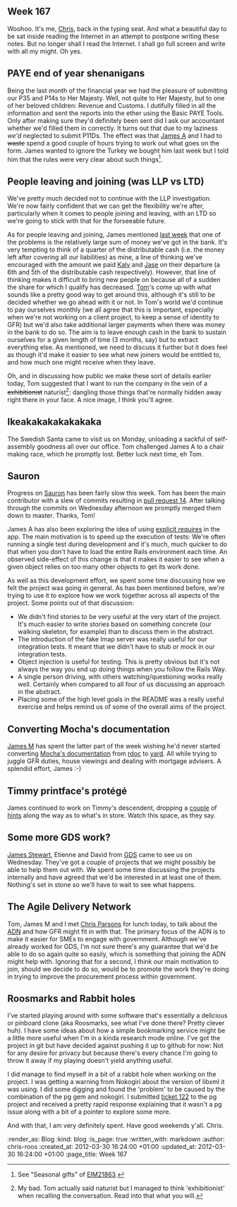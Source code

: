 Week 167
--------

Woohoo.  It's me, [Chris], back in the typing seat.  And what a beautiful day to be sat inside reading the Internet in an attempt to postpone writing these notes.  But no longer shall I read the Internet.  I shall go full screen and write with all my might.  Oh yes.

## PAYE end of year shenanigans

Being the last month of the financial year we had the pleasure of submitting our P35 and P14s to Her Majesty.  Well, not quite to Her Majesty, but to one of her beloved children: Revenue and Customs.  I dutifully filled in all the information and sent the reports into the ether using the Basic PAYE Tools.  Only after making sure they'd definitely been sent did I ask our accountant whether we'd filled them in correctly.  It turns out that due to my laziness *we'd* neglected to submit P11Ds.  The effect was that [James A] and I had to <del>waste</del> spend a good couple of hours trying to work out what goes on the form.  James wanted to ignore the Turkey we bought him last week but I told him that the rules were very clear about such things[^seasonal-turkey].

## People leaving and joining (was LLP vs LTD)

We've pretty much decided not to continue with the LLP investigation.  We're now fairly confident that we can get the flexibility we're after, particularly when it comes to people joining and leaving, with an LTD so we're going to stick with that for the forseeable future.

As for people leaving and joining, James mentioned [last week] that one of the problems is the relatively large sum of money we've got in the bank.  It's very tempting to think of a quarter of the distributable cash (i.e. the money left after covering all our liabilities) as mine, a line of thinking we've encouraged with the amount we paid [Kalv] and [Jase] on their departure (a 6th and 5th of the distributable cash respectively).  However, that line of thinking makes it difficult to bring new people on because all of a sudden the share for which I qualify has decreased.  [Tom]'s come up with what sounds like a pretty good way to get around this, although it's still to be decided whether we go ahead with it or not.  In Tom's world we'd continue to pay ourselves monthly (we all agree that this is important, especially when we're not working on a client project, to keep a sense of identity to GFR) but we'd also take additional larger payments when there was money in the bank to do so.  The aim is to leave enough cash in the bank to sustain ourselves for a given length of time (3 months, say) but to extract everything else.  As mentioned, we need to discuss it further but it does feel as though it'd make it easier to see what new joiners would be entitled to, and how much one might receive when they leave.

Oh, and in discussing how public we make these sort of details earlier today, Tom suggested that I want to run the company in the vein of a <del>exhibitionist</del> naturist[^naturist]: dangling those things that're normally hidden away right there in your face.  A nice image, I think you'll agree.

## Ikeakakakakakakaka

The Swedish Santa came to visit us on Monday, unloading a sackful of self-assembly goodness all over our office.  Tom challenged James A to a chair making race, which he promptly lost.  Better luck next time, eh Tom.

## Sauron

Progress on [Sauron] has been fairly slow this week.  Tom has been the main contributor with a slew of commits resulting in [pull request 14].  After talking through the commits on Wednesday afternoon we promptly merged them down to master.  Thanks, Tom!

James A has also been exploring the idea of using [explicit requires] in the app.  The main motivation is to speed up the execution of tests: We're often running a single test during development and it's much, much quicker to do that when you don't have to load the entire Rails environment each time.  An observed side-effect of this change is that it makes it easier to see when a given object relies on too many other objects to get its work done.

As well as this development effort, we spent some time discussing how we felt the project was going in general.  As has been mentioned before, we're trying to use it to explore how we work together across all aspects of the project.  Some points out of that discussion:

* We didn't find stories to be very useful at the very start of the project.  It's much easier to write stories based on something concrete (our walking skeleton, for example) than to discuss them in the abstract.
* The introduction of the fake Imap server was really useful for our integration tests.  It meant that we didn't have to stub or mock in our integration tests.
* Object injection is useful for testing.  This is pretty obvious but it's not always the way you end up doing things when you follow the Rails Way.
* A single person driving, with others watching/questioning works really well. Certainly when compared to all four of us discussing an approach in the abstract.
* Placing some of the high level goals in the README was a really useful exercise and helps remind us of some of the overall aims of the project.

## Converting Mocha's documentation

[James M] has spent the latter part of the week wishing he'd never started converting [Mocha's documentation][mocha-documentation] from [rdoc] to [yard].  All while trying to juggle GFR duties, house viewings and dealing with mortgage advisers.  A splendid effort, James :-)

## Timmy printface's protégé

James continued to work on Timmy's descendent, dropping a [couple](http://twitter.com/#!/lazyatom/status/185118227729358848) of [hints](http://twitter.com/#!/lazyatom/status/185118227729358848) along the way as to what's in store.  Watch this space, as they say.

## Some more GDS work?

[James Stewart], Etienne and David from [GDS] came to see us on Wednesday.  They've got a couple of projects that we might possibly be able to help them out with.  We spent some time discussing the projects internally and have agreed that we'd be interested in at least one of them.  Nothing's set in stone so we'll have to wait to see what happens.

## The Agile Delivery Network

Tom, James M and I met [Chris Parsons] for lunch today, to talk about the [ADN] and how GFR might fit in with that.  The primary focus of the ADN is to make it easier for SMEs to engage with government.  Although we've already worked for GDS, I'm not sure there's any guarantee that we'd be able to do so again quite so easily, which is something that joining the ADN might help with.  Ignoring that for a second, I think our main motivation to join, should we decide to do so, would be to promote the work they're doing in trying to improve the procurement process within government.

## Roosmarks and Rabbit holes

I've started playing around with some software that's essentially a delicious or pinboard clone (aka Roosmarks, see what I've done there?  Pretty clever huh).  I have some ideas about how a simple bookmarking service might be a little more useful when I'm in a kinda research mode online.  I've got the project in git but have decided against pushing it up to github for now: Not for any desire for privacy but because there's every chance I'm going to throw it away if my playing doesn't yield anything useful.

I did manage to find myself in a bit of a rabbit hole when working on the project.  I was getting a warning from Nokogiri about the version of libxml it was using.  I did some digging and found the 'problem' to be caused by the combination of the pg gem and nokogiri.  I submitted [ticket 122] to the pg project and received a pretty rapid response explaining that it wasn't a pg issue along with a bit of a pointer to explore some more.

And with that, I am very definitely spent.  Have good weekends y'all.  Chris.

[ADN]: http://www.agiledelivery.net/
[Chris]: /chris-roos
[Chris Parsons]: http://twitter.com/#!/chrismdp
[GDS]: http://digital.cabinetoffice.gov.uk/
[James A]: /james-adam
[James M]: /james-mead
[James Stewart]: http://twitter.com/#!/jystewart
[Jase]: /jason-cale
[Kalv]: /kalvir-sandhu
[Tom]: /tom-ward
[explicit requires]: https://github.com/freerange/sauron/commits/avoid-autoload
[last week]: /week-166
[mocha-documentation]: http://floehopper.github.com/mocha/
[pull request 14]: https://github.com/freerange/sauron/pull/14
[rdoc]: http://rdoc.sourceforge.net/
[sauron]: https://github.com/freerange/sauron/
[ticket 122]: https://bitbucket.org/ged/ruby-pg/issue/122/warning-nokogiri-was-built-against-libxml
[yard]: http://yardoc.org/

[^naturist]: My bad. Tom actually said naturist but I managed to think 'exhibitionist' when recalling the conversation. Read into that what you will.
[^seasonal-turkey]: See "Seasonal gifts" of [EIM21863](http://www.hmrc.gov.uk/manuals/eimanual/eim21863.htm).

:render_as: Blog
:kind: blog
:is_page: true
:written_with: markdown
:author: chris-roos
:created_at: 2012-03-30 16:24:00 +01:00
:updated_at: 2012-03-30 16:24:00 +01:00
:page_title: Week 167
